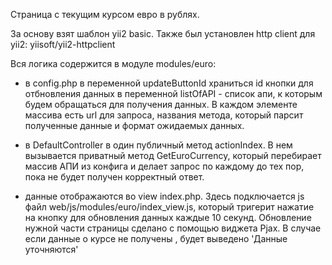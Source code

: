 Страница с текущим курсом евро в рублях.

За основу взят шаблон yii2 basic.
Также был установлен http client для yii2: yiisoft/yii2-httpclient

Вся логика содержится в модуле modules/euro:
- в config.php 
    в переменной updateButtonId храниться id кнопки для отбновления данных
    в переменной listOfAPI - список апи, к которым будем обращаться для получения данных. В каждом
     элементе массива есть url для запроса, названия метода, который парсит полученные данные и
      формат ожидаемых данных.
    
- в DefaultController в один публичный метод actionIndex. В нем вызывается приватный метод
 GetEuroCurrency, который перебирает массив АПИ из конфига и делает запрос по каждому до тех пор,
  пока не будет получен корректный ответ.
  
- данные отображаются во view index.php. Здесь подключается js файл web/js/modules/euro/index_view.js,
    который тригерит нажатие на кнопку для обновления данных каждые 10 секунд. Обновление нужной
     части страницы сделано с помощью виджета Pjax. В случае если данные о курсе не получены , будет 
     выведено 'Данные уточняются' 
    